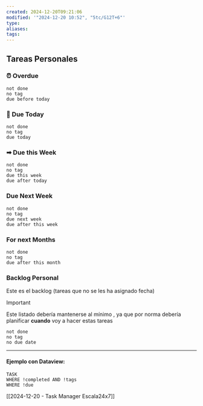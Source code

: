 ```yaml
---
created: 2024-12-20T09:21:06
modified: '"2024-12-20 10:52", "5tc/G12T+6"'
type: 
aliases: 
tags: 
---
```


## Tareas Personales

### ⏰ Overdue
```tasks
not done
no tag
due before today
```

###  📅 Due Today
```tasks
not done
no tag
due today
```
### ➡ Due this Week
```tasks
not done
no tag
due this week
due after today
```
### Due Next Week
```tasks
not done
no tag
due next week
due after this week
```
### For next Months
```tasks
not done
no tag
due after this month
```
### Backlog Personal
Este es el backlog (tareas que no se les ha asignado fecha) 

> [!Important]
> Este listado debería mantenerse al mínimo , ya que por norma debería planificar **cuando** voy a hacer estas tareas

```tasks
not done
no tag
no due date
```

---
#### **Ejemplo con Dataview:**

```dataview
TASK 
WHERE !completed AND !tags
WHERE !due
```











[[2024-12-20 - Task Manager Escala24x7]]
